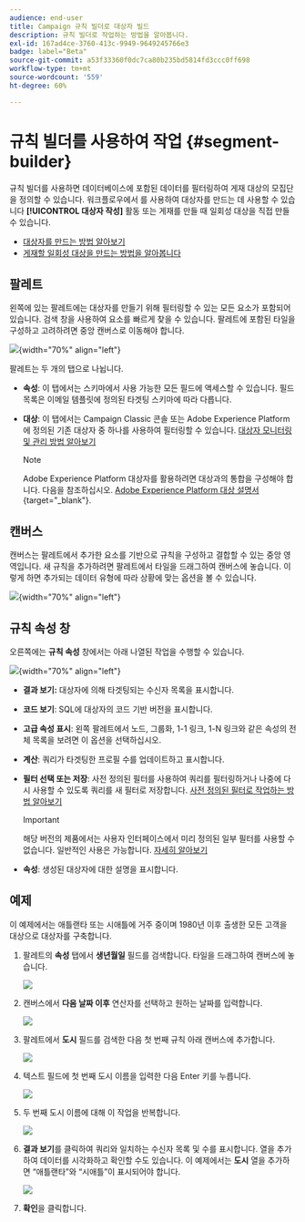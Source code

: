 ```yaml
---
audience: end-user
title: Campaign 규칙 빌더로 대상자 빌드
description: 규칙 빌더로 작업하는 방법을 알아봅니다.
exl-id: 167ad4ce-3760-413c-9949-9649245766e3
badge: label="Beta"
source-git-commit: a53f33360f0dc7ca80b235bd5814fd3ccc0ff698
workflow-type: tm+mt
source-wordcount: '559'
ht-degree: 60%

---
```


# 규칙 빌더를 사용하여 작업 {#segment-builder}

규칙 빌더를 사용하면 데이터베이스에 포함된 데이터를 필터링하여 게재 대상의 모집단을 정의할 수 있습니다. 워크플로우에서 를 사용하여 대상자를 만드는 데 사용할 수 있습니다 **[!UICONTROL 대상자 작성]** 활동 또는 게재를 만들 때 일회성 대상을 직접 만들 수 있습니다.

* [대상자를 만드는 방법 알아보기](create-audience.md)
* [게재할 일회성 대상을 만드는 방법을 알아봅니다](one-time-audience.md)

## 팔레트

왼쪽에 있는 팔레트에는 대상자를 만들기 위해 필터링할 수 있는 모든 요소가 포함되어 있습니다. 검색 창을 사용하여 요소를 빠르게 찾을 수 있습니다. 팔레트에 포함된 타일을 구성하고 고려하려면 중앙 캔버스로 이동해야 합니다.

![](assets/segment-builder2.png){width="70%" align="left"}

팔레트는 두 개의 탭으로 나뉩니다.

* **속성**: 이 탭에서는 스키마에서 사용 가능한 모든 필드에 액세스할 수 있습니다. 필드 목록은 이메일 템플릿에 정의된 타겟팅 스키마에 따라 다릅니다.

* **대상**: 이 탭에서는 Campaign Classic 콘솔 또는 Adobe Experience Platform에 정의된 기존 대상자 중 하나를 사용하여 필터링할 수 있습니다. [대상자 모니터링 및 관리 방법 알아보기](manage-audience.md)

  >[!NOTE]
  >
  >Adobe Experience Platform 대상자를 활용하려면 대상과의 통합을 구성해야 합니다. 다음을 참조하십시오. [Adobe Experience Platform 대상 설명서](https://experienceleague.adobe.com/docs/experience-platform/destinations/home.html){target="_blank"}.

## 캔버스

캔버스는 팔레트에서 추가한 요소를 기반으로 규칙을 구성하고 결합할 수 있는 중앙 영역입니다. 새 규칙을 추가하려면 팔레트에서 타일을 드래그하여 캔버스에 놓습니다. 이렇게 하면 추가되는 데이터 유형에 따라 상황에 맞는 옵션을 볼 수 있습니다.

![](assets/segment-builder4.png){width="70%" align="left"}

## 규칙 속성 창

오른쪽에는 **규칙 속성** 창에서는 아래 나열된 작업을 수행할 수 있습니다.

![](assets/segment-builder5.png){width="70%" align="left"}

* **결과 보기:** 대상자에 의해 타겟팅되는 수신자 목록을 표시합니다.
* **코드 보기**: SQL에 대상자의 코드 기반 버전을 표시합니다.
* **고급 속성 표시**: 왼쪽 팔레트에서 노드, 그룹화, 1-1 링크, 1-N 링크와 같은 속성의 전체 목록을 보려면 이 옵션을 선택하십시오.
* **계산**: 쿼리가 타겟팅한 프로필 수를 업데이트하고 표시합니다.
* **필터 선택 또는 저장**: 사전 정의된 필터를 사용하여 쿼리를 필터링하거나 나중에 다시 사용할 수 있도록 쿼리를 새 필터로 저장합니다. [사전 정의된 필터로 작업하는 방법 알아보기](../get-started/predefined-filters.md)

  >[!IMPORTANT]
  >
  >해당 버전의 제품에서는 사용자 인터페이스에서 미리 정의된 일부 필터를 사용할 수 없습니다. 일반적인 사용은 가능합니다. [자세히 알아보기](../get-started/guardrails.md#predefined-filters-filters-guardrails-limitations)

* **속성**: 생성된 대상자에 대한 설명을 표시합니다.

## 예제

이 예제에서는 애틀랜타 또는 시애틀에 거주 중이며 1980년 이후 출생한 모든 고객을 대상으로 대상자를 구축합니다.

1. 팔레트의 **속성** 탭에서 **생년월일** 필드를 검색합니다. 타일을 드래그하여 캔버스에 놓습니다.

   ![](assets/segment-builder6.png)

1. 캔버스에서 **다음 날짜 이후** 연산자를 선택하고 원하는 날짜를 입력합니다.

   ![](assets/segment-builder7.png)

1. 팔레트에서 **도시** 필드를 검색한 다음 첫 번째 규칙 아래 캔버스에 추가합니다.

   ![](assets/segment-builder8.png)

1. 텍스트 필드에 첫 번째 도시 이름을 입력한 다음 Enter 키를 누릅니다.

   ![](assets/segment-builder9.png)

1. 두 번째 도시 이름에 대해 이 작업을 반복합니다.

   ![](assets/segment-builder10.png)

1. **결과 보기**&#x200B;를 클릭하여 쿼리와 일치하는 수신자 목록 및 수를 표시합니다. 열을 추가하여 데이터를 시각화하고 확인할 수도 있습니다. 이 예제에서는 **도시** 열을 추가하면 “애틀랜타”와 “시애틀”이 표시되어야 합니다.

   ![](assets/segment-builder11.png)

1. **확인**&#x200B;을 클릭합니다.